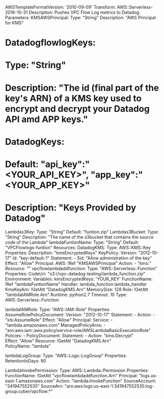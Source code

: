AWSTemplateFormatVersion: '2010-09-09'
Transform: AWS::Serverless-2016-10-31
Description: Pushes VPC Flow Log metrics to Datadog.
Parameters:
  KMSAWSPrincipal:
    Type: "String"
    Description: "AWS Principal for KMS"
  # DatadogflowlogKeys:
  #   Type: "String"
  #   Description: "The id (final part of the key's ARN) of a KMS key used to encrypt and decrypt your Datadog API amd APP keys."
  # DatadogKeys:
  #   Default: "api_key":"<YOUR_API_KEY>", "app_key":"<YOUR_APP_KEY>" 
  #   Description: "Keys Provided by Datadog"
  Lambdas3Key:
    Type: "String"
    Default: "funtion.zip"
  Lambdas3Bucket:
    Type: "String"
    Description: "The name of the s3bucket that contains the source code of the Lambda"
  lambdaFuntionName:
    Type: "String"
    Default: "VPCFlowlogs-funtion" 
Resources:
  DatadogKMS: 
    Type: AWS::KMS::Key
    Properties: 
     Description: "kmsEncryptedKeys"
     KeyPolicy: 
      Version: "2012-10-17"
      Id: "key-default-1"
      Statement: 
        - 
          Sid: "Allow administration of the key"
          Effect: "Allow"
          Principal: 
            AWS: !Ref "KMSAWSPrincipal"
          Action: 
            - "kms:*"
          Resource: "*"
  vpcflowlambdaddfunction:
    Type: "AWS::Serverless::Function"
    Properties:
      CodeUri: "s3://vpc-datadog-testing/lambda_function.zip" 
      Environment:
        Variables:
          kmsEncryptedKeys: 'YOUR_KEY'
      FunctionName: !Ref "lambdaFuntionName"
      Handler: lambda_function.lambda_handler
      KmsKeyArn: !GetAtt "DatadogKMS.Arn"
      MemorySize: 128
      Role: !GetAtt "lambdaIAMRole.Arn"
      Runtime: python2.7
      Timeout: 10
    Type: AWS::Serverless::Function
  
  lambdaIAMRole:
    Type: "AWS::IAM::Role"
    Properties:
      AssumeRolePolicyDocument:
        Version: "2012-10-17"
        Statement:
          - Action:
              - "sts:AssumeRole"
            Effect: "Allow"
            Principal:
              Service:
                - "lambda.amazonaws.com"
      ManagedPolicyArns:
        - "arn:aws:iam::aws:policy/service-role/AWSLambdaBasicExecutionRole"
      Policies:
        - PolicyDocument:
            Statement:
              - Action: "kms:Decrypt"   
                Effect: "Allow"
                Resource: !GetAtt "DatadogKMS.Arn"   
          PolicyName: "lambda"         

  lambdaLogGroup:
    Type: "AWS::Logs::LogGroup"
    Properties:
      RetentionInDays: 90

  LambdaInvokePermission:
    Type: AWS::Lambda::Permission
    Properties:
      FunctionName: !GetAtt "vpcflowlambdaddfunction.Arn"
      Principal: "logs.us-east-1.amazonaws.com"
      Action: "lambda:InvokeFunction"
      SourceAccount: "341947552535"
      SourceArn: "arn:aws:logs:us-east-1:341947552535:log-group:cyber/vpcflow:*"
    

     
